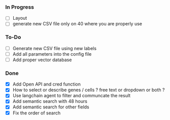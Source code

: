 ### In Progress
- [ ] Layout
- [ ] generate new CSV file only on 40 where you are properly use
### To-Do
- [ ] Generate new CSV file using new labels
- [ ] Add all parameters into the config file
- [ ] Add proper vector database
### Done
- [x] Add Open API and cred function
- [x] How to select or describe genes / cells ? free text or dropdown or both ?
- [x] Use langchain agent to filter and communcate the result
- [x] Add semantic search with 48 hours
- [x] Add semantic search for other fields
- [x] Fix the order of search